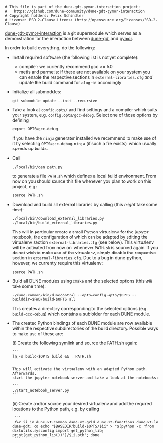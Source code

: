 ```
# This file is part of the dune-gdt-pymor-interaction project:
#   https://github.com/dune-community/dune-gdt-pymor-interaction
# Copyright holders: Felix Schindler
# License: BSD 2-Clause License (http://opensource.org/licenses/BSD-2-Clause)
```

[dune-gdt-pymor-interaction](https://github.com/dune-community/dune-gdt-pymor-interaction)
is a git supermodule which serves as a demonstration for the interaction between
[dune-gdt](https://github.com/dune-community/dune-gdt) and [pymor](http://pymor.org).

In order to build everything, do the following:

* Install required software (the following list is not yet complete):

  - compiler: we currently recommend gcc >= 5.0
  - metis and parmetis: if these are not available on your system you can enable the
    respective sections in `external-libraries.cfg` _and_ update the build command
    for `alugrid` accordingly

* Initialize all submodules:

  ```
  git submodule update --init --recursive
  ```
  
* Take a look at `config.opts/` and find settings and a compiler which suits your
  system, e.g. `config.opts/gcc-debug`. Select one of those options by defining
  
  ```
  export OPTS=gcc-debug
  ```

  If you have the `ninja` generator installed we recommend to make use of it by
  selecting `OPTS=gcc-debug.ninja` (if such a file exists), which usually speeds up
  builds.
  
* Call

  ```
  ./local/bin/gen_path.py
  ```
  
  to generate a file `PATH.sh` which defines a local build environment. From now
  on you should source this file whenever you plan to work on this project, e.g.:
  
  ```
  source PATH.sh
  ```

* Download and build all external libraries by calling (this _might_ take some time):

  ```
  ./local/bin/download_external_libraries.py
  ./local/bin/build_external_libraries.py
  ```

  This will in particular create a small Python virtualenv for the jupyter notebook,
  the configuration of which can be adapted by editing the virtualenv section
  `external-libraries.cfg` (see below). This virtualenv will be activated from now on,
  whenever `PATH.sh` is sourced again. If you do not wish to make use of the virtualenv,
  simply disable the respective section in `external-libraries.cfg`. Due to a bug in
  dune-python, however, we currently require this virtualenv:

  ```
  source PATH.sh
  ```

* Build all DUNE modules using `cmake` and the selected options (this _will_ take
  some time):

  ```
  ./dune-common/bin/dunecontrol --opts=config.opts/$OPTS --builddir=$PWD/build-$OPTS all
  ```
  
  This creates a directory corresponding to the selected options
  (e.g. `build-gcc-debug`) which contains a subfolder for each DUNE module.

* The created Python bindings of each DUNE module are now available within the
  respective subdirectories of the build directory. Possible ways to make use of these are:

  (i) Create the following symlink and source the PATH.sh again:

      ```
      ln -s build-$OPTS build && . PATH.sh
      ```

      This will activate the virtualenv with an adapted Python path. Afterwards,
      start the jupyter notebook server and take a look at the notebooks:

      ```
      ./start_notebook_server.py
      ```

  (ii) Create and/or source your desired virtualenv and add the required locations to the
       Python path, e.g. by calling

       ```
       for ii in dune-xt-common dune-xt-grid dune-xt-functions dune-xt-la dune-gdt; do echo "$BASEDIR/build-$OPTS/$ii" > "$(python -c 'from distutils.sysconfig import get_python_lib; print(get_python_lib())')/$ii.pth"; done
       ```

